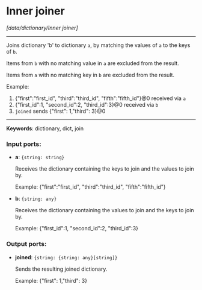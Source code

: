 # Inner joiner

_[data/dictionary/Inner joiner]_

---

Joins dictionary 'b' to dictionary `a`, by matching the values of `a` to the keys of `b`.  
  
Items from `b` with no matching value in `a` are excluded from the result.  
  
Items from `a` with no matching key in `b` are excluded from the result.  
  
Example:  
1. {"first":"first_id", "third":"third_id", "fifth":"fifth_id"}@0 received via `a`  
2. {"first_id":1, "second_id":2, "third_id":3}@0 received via `b`  
3. `joined` sends {"first": 1,"third": 3}@0  

---

__Keywords__: dictionary, dict, join

### Input ports:

* __a__: ` {string: string} `

    Receives the dictionary containing the keys to join and the values to join by.
    
    Example:
    {"first":"first_id", "third":"third_id", "fifth":"fifth_id"}


* __b__: ` {string: any} `

    Receives the dictionary containing the values to join and the keys to join by.
    
    Example:
    {"first_id":1, "second_id":2, "third_id":3}

### Output ports:

* __joined__: ` {string: {string: any}[string]} `

    Sends the resulting joined dictionary.
    
    Example:
    {"first": 1,"third": 3}

